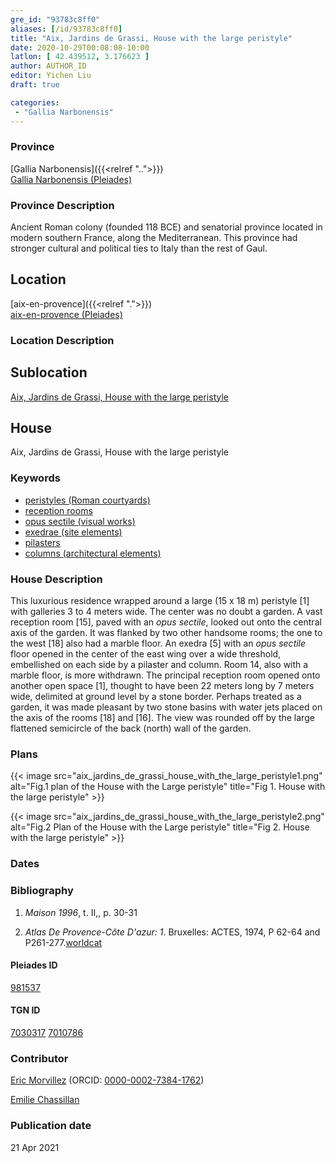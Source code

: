 ```yaml
---
gre_id: "93783c8ff0"
aliases: [/id/93783c8ff0]
title: "Aix, Jardins de Grassi, House with the large peristyle"
date: 2020-10-29T00:08:08-10:00
latlon: [ 42.439512, 3.176623 ]
author: AUTHOR_ID
editor: Yichen Liu
draft: true

categories:
 - "Gallia Narbonensis"
---
```


### Province

[Gallia Narbonensis]({{<relref "..">}}) \
[Gallia Narbonensis (Pleiades)](https://pleiades.stoa.org/places/981537)

### Province Description

Ancient Roman colony (founded 118 BCE) and senatorial province located in modern southern France, along the Mediterranean. This province had stronger cultural and political ties to Italy than the rest of Gaul.

## Location

[aix-en-provence]({{<relref ".">}}) \
[aix-en-provence (Pleiades)]()

### Location Description

<!--### Location Description-->

<!-- LEAVE THIS BLANK FOR NOW -->

## Sublocation

[Aix, Jardins de Grassi, House with the large peristyle](#)

<!--### Sublocation Description-->

<!-- DESCRIPTION -->

## House

Aix, Jardins de Grassi, House with the large peristyle



### Keywords

- [peristyles (Roman courtyards)](http://vocab.getty.edu/page/aat/300080971)
- [reception rooms](http://vocab.getty.edu/page/aat/300077176)
- [opus sectile (visual works)](http://vocab.getty.edu/page/aat/300254462)
- [exedrae (site elements)](http://vocab.getty.edu/page/aat/300081589)
- [pilasters](http://vocab.getty.edu/page/aat/300002737)
- [columns (architectural elements)](http://vocab.getty.edu/page/aat/300001571)




### House Description

This luxurious residence wrapped around a large (15 x 18 m) peristyle [1] with galleries 3 to 4 meters wide. The center was no doubt a garden. A vast reception room [15], paved with an *opus sectile*, looked out onto the central axis of the garden. It was flanked by two other handsome rooms; the one to the west [18] also had a marble floor. An exedra [5] with an *opus sectile* floor opened in the center of the east wing over a wide threshold, embellished on each side by a pilaster and column. Room 14, also with a marble floor, is more withdrawn. The principal reception room opened onto another open space [1], thought to have been 22 meters long by 7 meters wide, delimited at ground level by a stone border. Perhaps treated as a garden, it was made pleasant by two stone basins with water jets placed on the axis of the rooms [18] and [16]. The view was rounded off by the large flattened semicircle of the back (north) wall of the garden.
<!--### Maps-->

<!--
OLD WAY (DO NOT USE)
![alt_text](../../images/image_name.ext)
*CAPTION*

NEW WAY ↓↓↓↓
{{< image src="image_name.ext" alt="ALT_TEXT" title="CAPTION" >}}
-->

### Plans


{{< image src="aix_jardins_de_grassi_house_with_the_large_peristyle1.png" alt="Fig.1 plan of the House with the Large peristyle" title="Fig 1. House with the large peristyle" >}}

{{< image src="aix_jardins_de_grassi_house_with_the_large_peristyle2.png" alt="Fig.2 Plan of the House with the Large peristyle" title="Fig 2. House with the large peristyle" >}}



<!--### Images-->

<!--
OLD WAY (DO NOT USE)
![alt_text](../../images/image_name.ext)
*CAPTION*

NEW WAY ↓↓↓↓
{{< image src="image_name.ext" alt="ALT_TEXT" title="CAPTION" >}}
-->

### Dates



### Bibliography

1. *Maison 1996*, t. II,, p. 30-31

2. *Atlas De Provence-Côte D'azur: 1*. Bruxelles: ACTES, 1974, P 62-64 and P261-277.[worldcat](http://www.worldcat.org/oclc/461460528)


#### Pleiades ID

[981537](https://pleiades.stoa.org/places/981537)

#### TGN ID

[7030317](http://vocab.getty.edu/page/tgn/7030317)
[7010786](http://vocab.getty.edu/page/tgn/7010786)

### Contributor

[Eric Morvillez](link) (ORCID: [0000-0002-7384-1762](https://orcid.org/0000-0002-7384-1762))

[Emilie Chassillan](link)
### Publication date


21 Apr 2021

<!--### Related articles-->

<!-- Links to other related articles. Leave blank for now -->